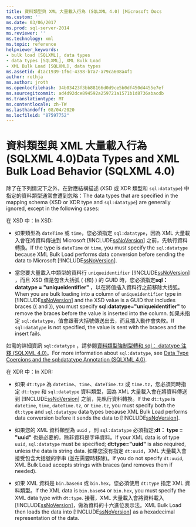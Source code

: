 ```yaml
---
title: 資料類型與 XML 大量載入行為 (SQLXML 4.0) |Microsoft Docs
ms.custom: ''
ms.date: 03/06/2017
ms.prod: sql-server-2014
ms.reviewer: ''
ms.technology: xml
ms.topic: reference
helpviewer_keywords:
- bulk load [SQLXML], data types
- data types [SQLXML], XML Bulk Load
- XML Bulk Load [SQLXML], data types
ms.assetid: d1ac1939-1f6c-4398-b7a7-a79ca608a4f1
author: rothja
ms.author: jroth
ms.openlocfilehash: 34b03423f3bb88166d0d9ce5b0df450d4455e7ef
ms.sourcegitcommit: ad4d92dce894592a259721a1571b1d8736abacdb
ms.translationtype: MT
ms.contentlocale: zh-TW
ms.lasthandoff: 08/04/2020
ms.locfileid: "87597752"
---
```

# <a name="data-types-and-xml-bulk-load-behavior-sqlxml-40"></a><span data-ttu-id="d24c3-102">資料類型與 XML 大量載入行為 (SQLXML 4.0)</span><span class="sxs-lookup"><span data-stu-id="d24c3-102">Data Types and XML Bulk Load Behavior (SQLXML 4.0)</span></span>
  <span data-ttu-id="d24c3-103">除了在下列情況下之外，在對應結構描述 (XSD 或 XDR 類型和 `sql:datatype`) 中指定的資料類型通常會遭到忽略：</span><span class="sxs-lookup"><span data-stu-id="d24c3-103">The data types that are specified in the mapping schema (XSD or XDR type and `sql:datatype`) are generally ignored, except in the following cases:</span></span>  
  
 <span data-ttu-id="d24c3-104">在 XSD 中：</span><span class="sxs-lookup"><span data-stu-id="d24c3-104">In XSD:</span></span>  
  
-   <span data-ttu-id="d24c3-105">如果類型為 `dateTime` 或 `time`，您必須指定 `sql:datatype`，因為 XML 大量載入會在將資料傳送到 Microsoft [!INCLUDE[ssNoVersion](../../../includes/ssnoversion-md.md)] 之前，先執行資料轉換。</span><span class="sxs-lookup"><span data-stu-id="d24c3-105">If the type is `dateTime` or `time`, you must specify the `sql:datatype` because XML Bulk Load performs data conversion before sending the data to Microsoft [!INCLUDE[ssNoVersion](../../../includes/ssnoversion-md.md)].</span></span>  
  
-   <span data-ttu-id="d24c3-106">當您要大量載入中類型的資料行 `uniqueidentifier` [!INCLUDE[ssNoVersion](../../../includes/ssnoversion-md.md)] ，而且 XSD 值是包含大括弧 ( {和} ) 的 GUID 時，您必須指定**sql： datatype = "uniqueidentifier"** ，以在將值插入資料行之前移除大括弧。</span><span class="sxs-lookup"><span data-stu-id="d24c3-106">When you are bulk loading into a column of `uniqueidentifier` type in [!INCLUDE[ssNoVersion](../../../includes/ssnoversion-md.md)] and the XSD value is a GUID that includes braces ({ and }), you must specify **sql:datatype="uniqueidentifier"** to remove the braces before the value is inserted into the column.</span></span> <span data-ttu-id="d24c3-107">如果未指定 `sql:datatype`，值會跟著大括號傳送出去，而且插入動作會失敗。</span><span class="sxs-lookup"><span data-stu-id="d24c3-107">If `sql:datatype` is not specified, the value is sent with the braces and the insert fails.</span></span>  
  
 <span data-ttu-id="d24c3-108">如需的詳細資訊 `sql:datatype` ，請參閱[資料類型強制型轉和 sql： datatype 注釋 &#40;SQLXML 4.0&#41;](../../sqlxml-annotated-xsd-schemas-using/data-type-coercions-and-the-sql-datatype-annotation-sqlxml-4-0.md)。</span><span class="sxs-lookup"><span data-stu-id="d24c3-108">For more information about `sql:datatype`, see [Data Type Coercions and the sql:datatype Annotation &#40;SQLXML 4.0&#41;](../../sqlxml-annotated-xsd-schemas-using/data-type-coercions-and-the-sql-datatype-annotation-sqlxml-4-0.md).</span></span>  
  
 <span data-ttu-id="d24c3-109">在 XDR 中：</span><span class="sxs-lookup"><span data-stu-id="d24c3-109">In XDR:</span></span>  
  
-   <span data-ttu-id="d24c3-110">如果 `dt:type` 為 `datetime`、`time`、`dateTime.tz` 或 `time.tz`，您必須同時指定 `dt:type` 和 `sql:datatype` 資料類型，因為 XML 大量載入會在將資料傳送到 [!INCLUDE[ssNoVersion](../../../includes/ssnoversion-md.md)] 之前，先執行資料轉換。</span><span class="sxs-lookup"><span data-stu-id="d24c3-110">If the `dt:type` is `datetime`, `time`, `dateTime.tz`, or `time.tz`, you must specify both the `dt:type` and `sql:datatype` data types because XML Bulk Load performs data conversion before it sends the data to [!INCLUDE[ssNoVersion](../../../includes/ssnoversion-md.md)].</span></span>  
  
-   <span data-ttu-id="d24c3-111">如果您的 XML 資料類型為 `uuid` ，則 `sql:datatype` 必須指定;**dt： type = "uuid"** 也是必要的，除非資料是字串資料。</span><span class="sxs-lookup"><span data-stu-id="d24c3-111">If your XML data is of type `uuid`, `sql:datatype` must be specified; **dt:type="uuid"** is also required, unless the data is string data.</span></span> <span data-ttu-id="d24c3-112">如果您沒有指定 `dt:uuid`，XML 大量載入會接受包含大括號的字串 (並在需要時移除)。</span><span class="sxs-lookup"><span data-stu-id="d24c3-112">If you do not specify `dt:uuid`, XML Bulk Load accepts strings with braces (and removes them if needed).</span></span>  
  
-   <span data-ttu-id="d24c3-113">如果 XML 資料是 `bin.base64` 或 `bin.hex`，您必須使用 `dt:type` 指定 XML 資料類型。</span><span class="sxs-lookup"><span data-stu-id="d24c3-113">If the XML data is `bin.base64` or `bin.hex`, you must specify the XML data type with `dt:type`.</span></span> <span data-ttu-id="d24c3-114">接著，XML 大量載入會將資料載入 [!INCLUDE[ssNoVersion](../../../includes/ssnoversion-md.md)]，做為資料的十六進位表示法。</span><span class="sxs-lookup"><span data-stu-id="d24c3-114">XML Bulk Load then loads the data into [!INCLUDE[ssNoVersion](../../../includes/ssnoversion-md.md)] as a hexadecimal representation of the data.</span></span>  
  
  
